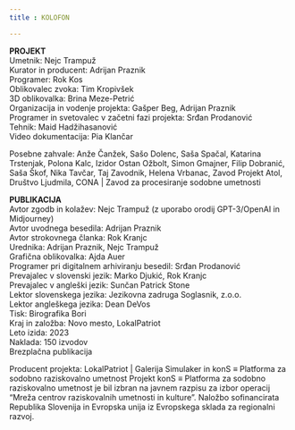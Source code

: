 ```yaml
---
title : KOLOFON

---
```


**PROJEKT**  
Umetnik: Nejc Trampuž   
Kurator in producent: Adrijan Praznik   
Programer: Rok Kos  
Oblikovalec zvoka: Tim Kropivšek  
3D oblikovalka: Brina Meze-Petrić  
Organizacija in vodenje projekta: Gašper Beg, Adrijan Praznik  
Programer in svetovalec v začetni fazi projekta: Srđan Prodanović  
Tehnik: Maid Hadžihasanović  
Video dokumentacija: Pia Klančar  

Posebne zahvale: Anže Čanžek, Sašo Dolenc, Saša Spačal, Katarina Trstenjak, Polona Kalc, Izidor Ostan Ožbolt, Simon Gmajner, Filip Dobranić, Saša Škof, Nika Tavčar, Taj Zavodnik, Helena Vrbanac, Zavod Projekt Atol, Društvo Ljudmila, CONA | Zavod za procesiranje sodobne umetnosti  
<!-- section break -->
**PUBLIKACIJA**  
Avtor zgodb in kolažev: Nejc Trampuž (z uporabo orodij GPT-3/OpenAI in Midjourney)   
Avtor uvodnega besedila: Adrijan Praznik  
Avtor strokovnega članka: Rok Kranjc  
Urednika: Adrijan Praznik, Nejc Trampuž  
Grafična oblikovalka: Ajda Auer  
Programer pri digitalnem arhiviranju besedil: Srđan Prodanović  
Prevajalec v slovenski jezik: Marko Djukić, Rok Kranjc  
Prevajalec v angleški jezik: Sunčan Patrick Stone  
Lektor slovenskega jezika: Jezikovna zadruga Soglasnik, z.o.o.  
Lektor angleškega jezika: Dean DeVos  
Tisk: Birografika Bori  
Kraj in založba: Novo mesto, LokalPatriot  
Leto izida: 2023  
Naklada: 150 izvodov  
Brezplačna publikacija   
<!-- section break -->
Producent projekta: LokalPatriot | Galerija Simulaker in konS ≡ Platforma za sodobno raziskovalno umetnost
Projekt konS ≡ Platforma za sodobno raziskovalno umetnost je bil izbran na javnem razpisu za izbor operacij “Mreža centrov raziskovalnih umetnosti in kulture”. Naložbo sofinancirata Republika Slovenija in Evropska unija iz Evropskega sklada za regionalni razvoj.